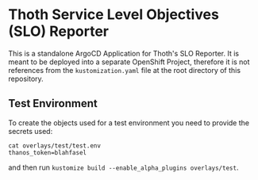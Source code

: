 # Thoth Service Level Objectives (SLO) Reporter

This is a standalone ArgoCD Application for Thoth's SLO Reporter. It is meant to be deployed into a separate OpenShift
Project, therefore it is not references from the `kustomization.yaml` file at the root directory of this
repository.

## Test Environment

To create the objects used for a test environment you need to provide the secrets used:

```shell
cat overlays/test/test.env
thanos_token=blahfasel
```

and then run `kustomize build --enable_alpha_plugins overlays/test`.

